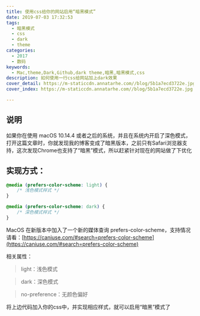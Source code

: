 ```yaml
---
title: 使用css给你的网站启用“暗黑模式”
date: 2019-07-03 17:32:53
tags:
  - 暗黑模式
  - css
  - dark
  - theme
categories:
  - 2017
  - 数码
keywords:
  - Mac,theme,Dark,Github,dark theme,暗黑,暗黑模式,css
description: 如何使用一行css给网站加上dark效果
cover_detail: https://m-staticcdn.annatarhe.com//blog/5b1a7ecd3722e.jpg
cover_index: https://m-staticcdn.annatarhe.com//blog/5b1a7ecd3722e.jpg

---
```


## 说明
如果你在使用 macOS 10.14.4 或者之后的系统，并且在系统内开启了深色模式，打开这篇文章时，你就发现我的博客变成了暗黑版本，之前只有Safari浏览器支持，这次发现Chrome也支持了“暗黑”模式，所以赶紧针对现在的网站做了下优化

## 实现方式：

```css
@media (prefers-color-scheme: light) {
    /* 浅色模式样式 */
}

@media (prefers-color-scheme: dark) {
    /* 深色模式样式 */
}
```
MacOS 在新版本中加入了一个新的媒体查询 prefers-color-scheme，支持情况请看：[https://caniuse.com/#search=prefers-color-scheme](https://caniuse.com/#search=prefers-color-scheme)

相关属性：

> light：浅色模式

> dark：深色模式

> no-preference：无颜色偏好

将上边代码加入你的css中，并实现相应样式，就可以启用“暗黑”模式了


